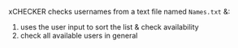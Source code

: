 xCHECKER checks usernames from a text file named `Names.txt` &:
1. uses the user input to sort the list & check availability 
2. check all available users in general 
